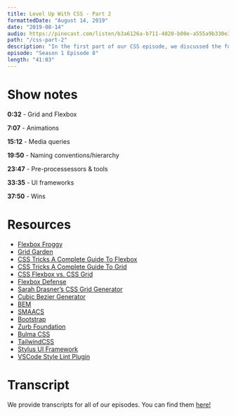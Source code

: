```yaml
---
title: Level Up With CSS - Part 2
formattedDate: "August 14, 2019"
date: "2019-08-14"
audio: https://pinecast.com/listen/b3a6126a-b711-4020-b00e-a555a9b330e3.mp3
path: "/css-part-2"
description: "In the first part of our CSS episode, we discussed the foundations. In this special bonus episode we'll continue the conversation by covering some more in-depth areas of CSS, like layouts with Grid and Flexbox, animations, media queries, naming conventions, pre-processors, and frameworks."
episode: "Season 1 Episode 8"
length: "41:03"
---
```


# Show notes

**0:32** - Grid and Flexbox

**7:07** - Animations

**15:12** - Media queries

**19:50** - Naming conventions/hierarchy

**23:47** - Pre-processessors & tools

**33:35** - UI frameworks

**37:50** - Wins

# Resources

- [Flexbox Froggy](https://flexboxfroggy.com/)
- [Grid Garden](https://cssgridgarden.com/)
- [CSS Tricks A Complete Guide To Flexbox](https://css-tricks.com/snippets/css/a-guide-to-flexbox/)
- [CSS Tricks A Complete Guide To Grid](https://css-tricks.com/snippets/css/complete-guide-grid/)
- [CSS Flexbox vs. CSS Grid](https://levelup.gitconnected.com/when-to-use-css-flexbox-vs-grid-or-both-c1a5f01dc88a)
- [Flexbox Defense](http://www.flexboxdefense.com/)
- [Sarah Drasner’s CSS Grid Generator](https://cssgrid-generator.netlify.com/)
- [Cubic Bezier Generator](https://cubic-bezier.com/#.17,.67,.83,.67)
- [BEM](http://getbem.com/")
- [SMAACS](http://smacss.com/")
- [Bootstrap](https://getbootstrap.com/")
- [Zurb Foundation](https://foundation.zurb.com/")
- [Bulma CSS](https://bulma.io/")
- [TailwindCSS](https://tailwindcss.com/")
- [Stylus UI Framework](http://stylus-lang.com/")
- [VSCode Style Lint Plugin](https://github.com/shinnn/vscode-stylelint")

# Transcript

We provide transcripts for all of our episodes. You can find them <a href="https://github.com/ladybug-podcast/ladybug-website/blob/master/transcripts/07-css-part-2.md" target="_blank" class="highlight">here!</a>
